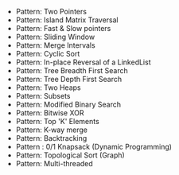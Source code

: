 
- Pattern: Two Pointers
- Pattern: Island Matrix Traversal
- Pattern: Fast & Slow pointers
- Pattern: Sliding Window
- Pattern: Merge Intervals
- Pattern: Cyclic Sort
- Pattern: In-place Reversal of a LinkedList
- Pattern: Tree Breadth First Search
- Pattern: Tree Depth First Search
- Pattern: Two Heaps
- Pattern: Subsets
- Pattern: Modified Binary Search
- Pattern: Bitwise XOR
- Pattern: Top 'K' Elements
- Pattern: K-way merge
- Pattern: Backtracking
- Pattern : 0/1 Knapsack (Dynamic Programming)
- Pattern: Topological Sort (Graph)
- Pattern: Multi-threaded


